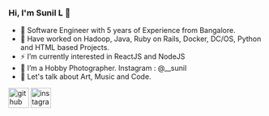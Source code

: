 ### Hi, I'm Sunil L 👋

- 👯 Software Engineer with 5 years of Experience from Bangalore.
- 🔭 Have worked on Hadoop, Java, Ruby on Rails, Docker, DC/OS, Python and HTML based Projects.
- ⚡ I’m currently interested in ReactJS and NodeJS
- 🤔 I’m a Hobby Photographer. Instagram : @__sunil
- 💬 Let's talk about Art, Music and Code. 

[<img src='https://cdn.jsdelivr.net/npm/simple-icons@3.0.1/icons/github.svg' alt='github' height='40'>](https://github.com/sunilandroidnayak)  [<img src='https://cdn.jsdelivr.net/npm/simple-icons@3.0.1/icons/instagram.svg' alt='instagram' height='40'>](https://www.instagram.com/__sunil/)  
